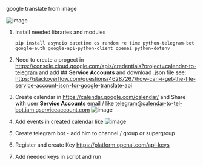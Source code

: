 google translate from image

![image](https://github.com/Satrier/google-calendar-telegram/assets/10636815/8f198751-ce5c-4398-b67c-f8a532c805b2)

1. Install needed libraries and modules

   ``` pip install asyncio datetime os random re time python-telegram-bot google-auth google-api-python-client openai python-dotenv ```


2. Need to create a progect in https://console.cloud.google.com/apis/credentials?project=calendar-to-telegram
and add ## **Service Accounts** and download .json file
see:
https://stackoverflow.com/questions/46287267/how-can-i-get-the-file-service-account-json-for-google-translate-api
3. Create calendar in https://calendar.google.com/calendar/ and Share with user **Service Accounts** email / like telegram@calendar-to-tel-bot.iam.gserviceaccount.com
![image](https://github.com/Satrier/google-calendar-telegram/assets/10636815/49a967f9-fa44-4877-ac7f-94a1c6cecaef)
4. Add events in created calendar like ![image](https://github.com/Satrier/google-calendar-telegram/assets/10636815/4234103c-624c-4a03-8521-639c253d0976)
5. Create telegram bot - add him to channel / group or supergroup
6. Register and create Key https://platform.openai.com/api-keys
7. Add needed keys in script and run
